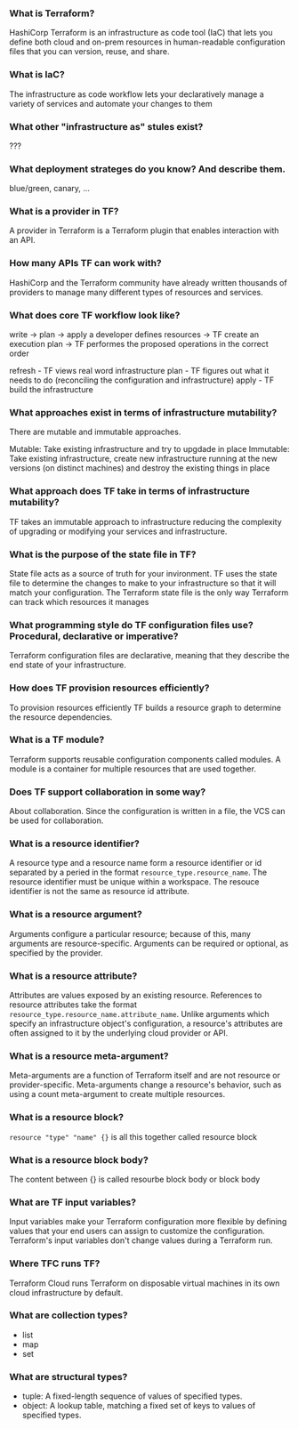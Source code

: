 ### What is Terraform?
HashiCorp Terraform is an infrastructure as code tool (IaC) that lets you define both cloud and on-prem resources in human-readable configuration files that you can version, reuse, and share.

### What is IaC?
The infrastructure as code workflow lets your declaratively manage a variety of services and automate your changes to them

### What other "infrastructure as" stules exist?
???

### What deployment strateges do you know? And describe them.
blue/green, canary, ...

### What is a provider in TF?
A provider in Terraform is a Terraform plugin that enables interaction with an API.

### How many APIs TF can work with?
HashiCorp and the Terraform community have already written thousands of providers to manage many different types of resources and services.

### What does core TF workflow look like?
write -> plan -> apply
a developer defines resources -> TF create an execution plan -> TF performes the proposed operations in the correct order

refresh - TF views real word infrastructure
plan - TF figures out what it needs to do (reconciling the configuration and infrastructure)
apply - TF build the infrastructure

### What approaches exist in terms of infrastructure mutability?
There are mutable and immutable approaches.

Mutable: Take existing infrastructure and try to upgdade in place
Immutable: Take existing infrastructure, create new infrastructure running at the new versions (on distinct machines) and destroy the existing things in place

### What approach does TF take in terms of infrastructure mutability?
TF takes an immutable approach to infrastructure reducing the complexity of upgrading or modifying your services and infrastructure.

### What is the purpose of the state file in TF?
State file acts as a source of truth for your invironment.
TF uses the state file to determine the changes to make to your infrastructure so that it will match your configuration.
The Terraform state file is the only way Terraform can track which resources it manages

### What programming style do TF configuration files use? Procedural, declarative or imperative?
Terraform configuration files are declarative, meaning that they describe the end state of your infrastructure.

### How does TF provision resources efficiently?
To provision resources efficiently TF builds a resource graph to determine the resource dependencies.

### What is a TF module?
Terraform supports reusable configuration components called modules. A module is a container for multiple resources that are used together.

### Does TF support collaboration in some way?
About collaboration. Since the configuration is written in a file, the VCS can be used for collaboration.

### What is a resource identifier?
A resource type and a resource name form a resource identifier or id separated by a peried in the format `resource_type.resource_name`.
The resource identifier must be unique within a workspace.
The resouce identifier is not the same as resource id attribute.

### What is a resource argument?
Arguments configure a particular resource; because of this, many arguments are resource-specific. Arguments can be required or optional, as specified by the provider.

### What is a resource attribute?
Attributes are values exposed by an existing resource. References to resource attributes take the format `resource_type.resource_name.attribute_name`. Unlike arguments which specify an infrastructure object's configuration, a resource's attributes are often assigned to it by the underlying cloud provider or API.

### What is a resource meta-argument?
Meta-arguments are a function of Terraform itself and are not resource or provider-specific.
Meta-arguments change a resource's behavior, such as using a count meta-argument to create multiple resources.

### What is a resource block?
`resource "type" "name" {}` is all this together called resource block

### What is a resource block body?
The content between {} is called resourbe block body or block body

### What are TF input variables?
Input variables make your Terraform configuration more flexible by defining values that your end users can assign to customize the configuration.
Terraform's input variables don't change values during a Terraform run.

### Where TFC runs TF?
Terraform Cloud runs Terraform on disposable virtual machines in its own cloud infrastructure by default.

### What are collection types?
* list
* map
* set

### What are structural types?
* tuple: A fixed-length sequence of values of specified types.
* object: A lookup table, matching a fixed set of keys to values of specified types.
